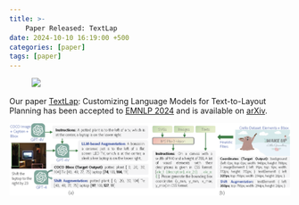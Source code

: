 ```yaml
---
title: >-
    Paper Released: TextLap
date: 2024-10-10 16:19:00 +500
categories: [paper]
tags: [paper]
---
```


<figure>
    <img src="https://2024.emnlp.org/assets/images/logos/emnlp-2024-logo.png"
        width="200" 
    />
</figure>


Our paper [TextLap](https://github.com/puar-playground/TextLap): Customizing Language Models for Text-to-Layout Planning has been accepted to [EMNLP 2024](https://2024.emnlp.org) and is available on [arXiv](https://arxiv.org/abs/2410.12844). <br />

![demo plot1](https://raw.githubusercontent.com/puar-playground/TextLap/refs/heads/main/figure/InstLLapv2_overview.png)




